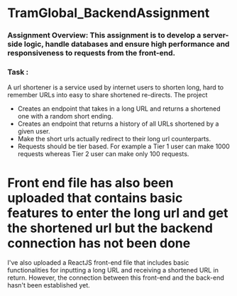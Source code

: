 # TramGlobal_BackendAssignment

### Assignment Overview: This assignment is to develop a server-side logic, handle databases and ensure high performance and responsiveness to requests from the front-end.

### Task :
A url shortener is a service used by internet users to shorten long, hard to remember URLs into easy to share shortened re-directs.
The project
- Creates an endpoint that takes in a long URL and returns a shortened one with a random short ending.
- Creates an endpoint that returns a history of all URLs shortened by a given user.
- Make the short urls actually redirect to their long url counterparts.
- Requests should be tier based. For example a Tier 1 user can make 1000 requests
whereas Tier 2 user can make only 100 requests.

# Front end file has also been uploaded that contains basic features to enter the long url and get the shortened url but the backend connection has not been done
I've also uploaded a ReactJS front-end file that includes basic functionalities for inputting a long URL and receiving a shortened URL in return. However, the connection between this front-end and the back-end hasn't been established yet.
